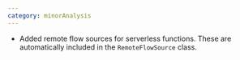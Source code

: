 ```yaml
---
category: minorAnalysis
---
```

* Added remote flow sources for serverless functions. These are automatically included in the `RemoteFlowSource` class.
